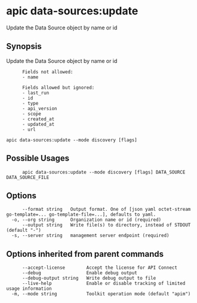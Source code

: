 # apic data-sources:update

Update the Data Source object by name or id

## Synopsis

Update the Data Source object by name or id
          
          Fields not allowed:
          - name
          
          Fields allowed but ignored:
          - last_run
          - id
          - type
          - api_version
          - scope
          - created_at
          - updated_at
          - url

```
apic data-sources:update --mode discovery [flags]
```

## Possible Usages

```
      apic data-sources:update --mode discovery [flags] DATA_SOURCE DATA_SOURCE_FILE
```

## Options

```
      --format string   Output format. One of [json yaml octet-stream go-template=... go-template-file=...], defaults to yaml.
  -o, --org string      Organization name or id (required)
      --output string   Write file(s) to directory, instead of STDOUT (default "-")
  -s, --server string   management server endpoint (required)
```

## Options inherited from parent commands

```
      --accept-license        Accept the license for API Connect
      --debug                 Enable debug output
      --debug-output string   Write debug output to file
      --live-help             Enable or disable tracking of limited usage information
  -m, --mode string           Toolkit operation mode (default "apim")
```
